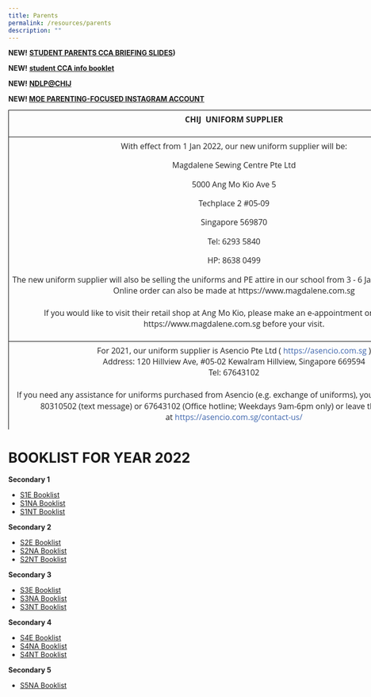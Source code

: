 ```yaml
---
title: Parents
permalink: /resources/parents
description: ""
---
```

**NEW!** **[STUDENT PARENTS CCA BRIEFING SLIDES](/files/CCABriefingslides2022.pdf))**

**NEW!** **[student CCA info booklet]()**

**NEW!** **[NDLP@CHIJ](https://moe-chijtp-staging.netlify.app/ndlp)**

**NEW! [MOE PARENTING-FOCUSED INSTAGRAM ACCOUNT](https://www.instagram.com/parentingwith.moesg/)**

<table class="iveo_table ives_tab_1 ive_eobj_center" width="446" style="margin: auto; outline: 0px; padding: 0px; clear: both; border: none; background: transparent; border-collapse: collapse; color: rgb(51, 51, 51); font-family: &quot;Open Sans&quot;, sans-serif; font-size: 16px; font-style: normal; font-variant-ligatures: normal; font-variant-caps: normal; font-weight: 400; letter-spacing: normal; orphans: 2; text-align: left; text-transform: none; white-space: normal; widows: 2; word-spacing: 0px; -webkit-text-stroke-width: 0px; text-decoration-thickness: initial; text-decoration-style: initial; text-decoration-color: initial; width: 911px; height: 644px;"><tbody class="" style="margin: 0px; outline: 0px; padding: 0px;"><tr class="" style="margin: 0px; outline: 0px; padding: 0px;"><td width="446" class="" style="margin: 0px; outline: 0px; padding: 7px; text-align: center; background-color: transparent; color: rgb(34, 34, 34); border: 1px solid rgb(0, 0, 0); width: 910px;"><p class="" align="center" style="margin: 0px 0px 1em; outline: 0px; padding: 0px; line-height: 22.4px;"><b class="" style="margin: 0px; outline: 0px; padding: 0px;"><span lang="EN-US" class="" style="margin: 0px; outline: 0px; padding: 0px;">CHIJ&nbsp; UNIFORM SUPPLIER</span></b></p></td></tr><tr class="" style="margin: 0px; outline: 0px; padding: 0px;"><td width="446" rowspan="2" class="" style="margin: 0px; outline: 0px; padding: 7px; text-align: center; background-color: transparent; color: rgb(34, 34, 34); border: 1px solid rgb(0, 0, 0);"><p class="" style="margin: 0px 0px 1em; outline: 0px; padding: 0px; line-height: 22.4px;"><span lang="EN-US" class="" style="margin: 0px; outline: 0px; padding: 0px;">With effect from 1 Jan 2022, our new uniform supplier will be:<br class="" style="margin: 0px; outline: 0px; padding: 0px;"></span></p><p class="" style="margin: 0px 0px 1em; outline: 0px; padding: 0px; line-height: 22.4px;"><span lang="EN-US" class="" style="margin: 0px; outline: 0px; padding: 0px;">Magdalene Sewing Centre Pte Ltd</span></p><p class="" style="margin: 0px 0px 1em; outline: 0px; padding: 0px; line-height: 22.4px;"><span lang="EN-US" class="" style="margin: 0px; outline: 0px; padding: 0px;">5000 Ang Mo Kio Ave 5</span></p><p class="" style="margin: 0px 0px 1em; outline: 0px; padding: 0px; line-height: 22.4px;"><span lang="EN-US" class="" style="margin: 0px; outline: 0px; padding: 0px;">Techplace 2 #05-09</span></p><p class="" style="margin: 0px 0px 1em; outline: 0px; padding: 0px; line-height: 22.4px;"><span lang="EN-US" class="" style="margin: 0px; outline: 0px; padding: 0px;">Singapore 569870</span></p><p class="" style="margin: 0px 0px 1em; outline: 0px; padding: 0px; line-height: 22.4px;"><span lang="EN-US" class="" style="margin: 0px; outline: 0px; padding: 0px;">Tel: 6293 5840</span></p><p class="" style="margin: 0px 0px 1em; outline: 0px; padding: 0px; line-height: 22.4px;"><span lang="EN-US" class="" style="margin: 0px; outline: 0px; padding: 0px;">HP: 8638 0499</span></p><p class="" style="margin: 0px 0px 1em; outline: 0px; padding: 0px; line-height: 22.4px;"><span lang="EN-US" class="" style="margin: 0px; outline: 0px; padding: 0px;">The new uniform supplier will also be selling the uniforms and PE attire in our school from 3 - 6 Jan 2022 (8.30am - 3pm). Online order can also be made at https://www.magdalene.com.sg<br class="" style="margin: 0px; outline: 0px; padding: 0px;"><br class="" style="margin: 0px; outline: 0px; padding: 0px;">If you would like to visit their retail shop at Ang Mo Kio, please make an e-appointment on their website https://www.magdalene.com.sg before your visit.<br class="" style="margin: 0px; outline: 0px; padding: 0px;"></span></p></td></tr><tr class="" style="margin: 0px; outline: 0px; padding: 0px;"></tr><tr class="" style="margin: 0px; outline: 0px; padding: 0px;"><td width="446" class="" style="margin: 0px; outline: 0px; padding: 7px; text-align: center; background-color: transparent; color: rgb(34, 34, 34); border: 1px solid rgb(0, 0, 0);"><p class="" style="margin: 0px 0px 1em; outline: 0px; padding: 0px; line-height: 22.4px;"><span lang="EN-US" class="" style="margin: 0px; outline: 0px; padding: 0px;">For 2021, our uniform supplier is Asencio Pte Ltd (<span>&nbsp;</span></span><span lang="EN-US" class="" style="margin: 0px; outline: 0px; padding: 0px;"><a href="https://asencio.com.sg/" class="" style="margin: 0px; outline: 0px; padding: 0px; color: rgb(64, 103, 174); text-decoration: none;"><span class="" style="margin: 0px; outline: 0px; padding: 0px;">https://asencio.com.sg</span></a></span><span lang="EN-US" class="" style="margin: 0px; outline: 0px; padding: 0px;"><span>&nbsp;</span>)<br class="" style="margin: 0px; outline: 0px; padding: 0px;">Address: 120 Hillview Ave, #05-02 Kewalram Hillview, Singapore 669594<br class="" style="margin: 0px; outline: 0px; padding: 0px;">Tel: 67643102<br class="" style="margin: 0px; outline: 0px; padding: 0px;"><br class="" style="margin: 0px; outline: 0px; padding: 0px;">If you need any assistance for uniforms purchased from Asencio (e.g. exchange of uniforms), you may contact them at 80310502 (text message) or 67643102 (Office hotline; Weekdays 9am-6pm only) or leave them a message at<span>&nbsp;</span></span><span lang="EN-US" class="" style="margin: 0px; outline: 0px; padding: 0px;"><a href="https://asencio.com.sg/contact-us/" class="" style="margin: 0px; outline: 0px; padding: 0px; color: rgb(64, 103, 174); text-decoration: none;"><span class="" style="margin: 0px; outline: 0px; padding: 0px;">https://asencio.com.sg/contact-us/</span></a></span></p></td></tr></tbody></table>


# BOOKLIST FOR YEAR 2022

**Secondary 1**
* [S1E Booklist](/files/S1Ebooklist.pdf)
* [S1NA Booklist](/files/S1NAbooklist.pdf)
* [S1NT Booklist](/files/S1NTbooklist.pdf)

**Secondary 2**
* [S2E Booklist](/files/S2Ebooklist.pdf)
* [S2NA Booklist](/files/S2NAbooklist.pdf)
* [S2NT Booklist](/files/S2NTbooklist.pdf)

**Secondary 3**
* [S3E Booklist](/files/S3Ebooklist.pdf)
* [S3NA Booklist](/files/S3NAbooklist.pdf)
* [S3NT Booklist](/files/S3NTbooklist.pdf)

**Secondary 4**
* [S4E Booklist](/files/S4Ebooklist.pdf)
* [S4NA Booklist](/files/S4NAbooklist.pdf)
* [S4NT Booklist](/files/S4NTbooklist.pdf)

**Secondary 5**
* [S5NA Booklist](/files/S5NAbooklist.pdf)
